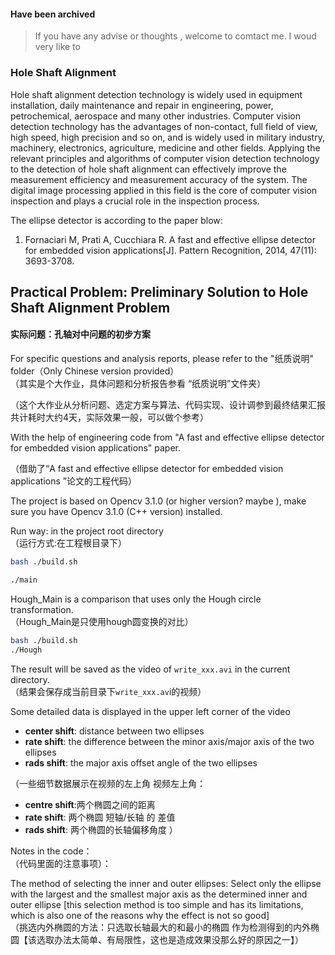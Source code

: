 
#### Have been archived

> If you have any advise or thoughts , welcome to comtact me. I woud very like to 

### Hole Shaft Alignment

Hole shaft alignment detection technology is widely used in equipment installation, daily maintenance and repair in engineering, power, petrochemical, aerospace and many other industries. Computer vision detection technology has the advantages of non-contact, full field of view, high speed, high precision and so on, and is widely used in military industry, machinery, electronics, agriculture, medicine and other fields. Applying the relevant principles and algorithms of computer vision detection technology to the detection of hole shaft alignment can effectively improve the measurement efficiency and measurement accuracy of the system. The digital image processing applied in this field is the core of computer vision inspection and plays a crucial role in the inspection process.

The ellipse detector is according to the paper blow:  
1. Fornaciari M, Prati A, Cucchiara R. A fast and effective ellipse detector for embedded vision applications[J]. Pattern Recognition, 2014, 47(11): 3693-3708.

## Practical Problem: Preliminary Solution to Hole Shaft Alignment Problem
#### 实际问题：孔轴对中问题的初步方案

For specific questions and analysis reports, please refer to the "纸质说明" folder（Only Chinese version provided）    
（其实是个大作业，具体问题和分析报告参看 “纸质说明”文件夹）

（这个大作业从分析问题、选定方案与算法、代码实现、设计调参到最终结果汇报共计耗时大约4天，实际效果一般，可以做个参考）

With the help of engineering code from "A fast and effective ellipse detector for embedded vision applications" paper.    

（借助了“A fast and effective ellipse detector for embedded vision applications ”论文的工程代码）

The project is based on Opencv 3.1.0 (or higher version? maybe ), make sure you have Opencv 3.1.0 (C++ version) installed.

Run way: in the project root directory    
（运行方式:在工程根目录下）

``` bash
bash ./build.sh

./main
```

Hough_Main is a comparison that uses only the Hough circle transformation.  
（Hough_Main是只使用hough圆变换的对比）

``` bash
bash ./build.sh
./Hough
```

The result will be saved as the video of `write_xxx.avi` in the current directory.    
（结果会保存成当前目录下`write_xxx.av`i的视频）

Some detailed data is displayed in the upper left corner of the video       
* **center shift**: distance between two ellipses    
* **rate shift**: the difference between the minor axis/major axis of the two ellipses   
* **rads shift**: the major axis offset angle of the two ellipses   


（一些细节数据展示在视频的左上角
视频左上角：
* **centre shift**:两个椭圆之间的距离    
* **rate shift**: 两个椭圆 短轴/长轴 的 差值    
* **rads shift**: 两个椭圆的长轴偏移角度    ）

Notes in the code：   
（代码里面的注意事项）：

The method of selecting the inner and outer ellipses: Select only the ellipse with the largest and the smallest major axis as the determined inner and outer ellipse [this selection method is too simple and has its limitations, which is also one of the reasons why the effect is not so good]    
（挑选内外椭圆的方法：只选取长轴最大的和最小的椭圆 作为检测得到的内外椭圆【该选取办法太简单、有局限性，这也是造成效果没那么好的原因之一】）


